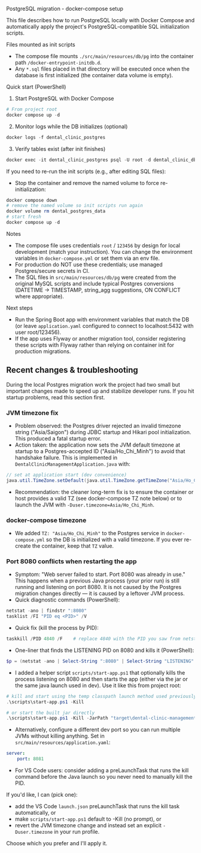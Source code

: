 PostgreSQL migration - docker-compose setup

This file describes how to run PostgreSQL locally with Docker Compose and automatically apply the project's PostgreSQL-compatible SQL initialization scripts.

Files mounted as init scripts
- The compose file mounts `./src/main/resources/db/pg` into the container path `/docker-entrypoint-initdb.d`.
- Any `*.sql` files placed in that directory will be executed once when the database is first initialized (the container data volume is empty).

Quick start (PowerShell)
1) Start PostgreSQL with Docker Compose

```powershell
# From project root
docker compose up -d
```

2) Monitor logs while the DB initializes (optional)

```powershell
docker logs -f dental_clinic_postgres
```

3) Verify tables exist (after init finishes)

```powershell
docker exec -it dental_clinic_postgres psql -U root -d dental_clinic_db -c "\dt"
```

If you need to re-run the init scripts (e.g., after editing SQL files):
- Stop the container and remove the named volume to force re-initialization:

```powershell
docker compose down
# remove the named volume so init scripts run again
docker volume rm dental_postgres_data
# start fresh
docker compose up -d
```

Notes
- The compose file uses credentials `root` / `123456` by design for local development (match your instruction). You can change the environment variables in `docker-compose.yml` or set them via an env file.
- For production do NOT use these credentials; use managed Postgres/secure secrets in CI.
- The SQL files in `src/main/resources/db/pg` were created from the original MySQL scripts and include typical Postgres conversions (DATETIME -> TIMESTAMP, string_agg suggestions, ON CONFLICT where appropriate).

Next steps
- Run the Spring Boot app with environment variables that match the DB (or leave `application.yaml` configured to connect to localhost:5432 with user root/123456).
- If the app uses Flyway or another migration tool, consider registering these scripts with Flyway rather than relying on container init for production migrations.

## Recent changes & troubleshooting

During the local Postgres migration work the project had two small but important changes made to speed up and stabilize developer runs. If you hit startup problems, read this section first.

### JVM timezone fix

- Problem observed: the Postgres driver rejected an invalid timezone string ("Asia/Saigon") during JDBC startup and Hikari pool initialization. This produced a fatal startup error.
- Action taken: the application now sets the JVM default timezone at startup to a Postgres-accepted ID ("Asia/Ho_Chi_Minh") to avoid that handshake failure. This is implemented in `DentalClinicManagementApplication.java` with:

```java
// set at application start (dev convenience)
java.util.TimeZone.setDefault(java.util.TimeZone.getTimeZone("Asia/Ho_Chi_Minh"));
```

- Recommendation: the cleaner long-term fix is to ensure the container or host provides a valid TZ (see docker-compose TZ note below) or to launch the JVM with `-Duser.timezone=Asia/Ho_Chi_Minh`.

### docker-compose timezone

- We added `TZ: "Asia/Ho_Chi_Minh"` to the Postgres service in `docker-compose.yml` so the DB is initialized with a valid timezone. If you ever re-create the container, keep that `TZ` value.

### Port 8080 conflicts when restarting the app

- Symptom: "Web server failed to start. Port 8080 was already in use." This happens when a previous Java process (your prior run) is still running and listening on port 8080. It is not caused by the Postgres migration changes directly — it is caused by a leftover JVM process.
- Quick diagnostic commands (PowerShell):

```powershell
netstat -ano | findstr ":8080"
tasklist /FI "PID eq <PID>" /V
```

- Quick fix (kill the process by PID):

```powershell
taskkill /PID 4840 /F    # replace 4840 with the PID you saw from netstat
```

- One-liner that finds the LISTENING PID on 8080 and kills it (PowerShell):

```powershell
$p = (netstat -ano | Select-String ":8080" | Select-String "LISTENING" | ForEach-Object { ($_ -split '\\s+')[-1] } | Select-Object -First 1); if ($p) { Write-Host "Killing PID $p"; taskkill /PID $p /F } else { Write-Host "Port 8080 is free" }
```

- I added a helper script `scripts/start-app.ps1` that optionally kills the process listening on 8080 and then starts the app (either via the jar or the same java launch used in dev). Use it like this from project root:

```powershell
# kill and start using the temp classpath launch method used previously
.\scripts\start-app.ps1 -Kill

# or start the built jar directly
.\scripts\start-app.ps1 -Kill -JarPath "target\dental-clinic-management-0.0.1-SNAPSHOT.jar"
```

- Alternatively, configure a different dev port so you can run multiple JVMs without killing anything. Set in `src/main/resources/application.yaml`:

```yaml
server:
	port: 8081
```

- For VS Code users: consider adding a preLaunchTask that runs the kill command before the Java launch so you never need to manually kill the PID.

If you'd like, I can (pick one):

- add the VS Code `launch.json` preLaunchTask that runs the kill task automatically, or
- make `scripts/start-app.ps1` default to -Kill (no prompt), or
- revert the JVM timezone change and instead set an explicit `-Duser.timezone` in your run profile.

Choose which you prefer and I'll apply it.